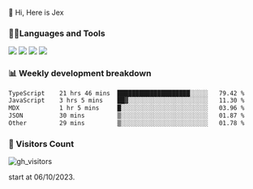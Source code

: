  👋 Hi, Here is Jex

 

### 🧑‍💻Languages and Tools

<code><a href="https://react.dev"><img src="https://api.iconify.design/logos:react.svg" /></a></code>
<code><a href="https://github.com/vuejs/core"><img src="https://api.iconify.design/logos:vue.svg" /></a></code> 
<code><a href="https://github.com/microsoft/TypeScript"><img src="https://api.iconify.design/logos:typescript-icon.svg" /></a></code>
<code><a href="https://threejs.org/"><img src="https://api.iconify.design/logos:threejs.svg" /></a></code>

### 📊 Weekly development breakdown

<!--START_SECTION:waka-->

```txt
TypeScript    21 hrs 46 mins  ████████████████████░░░░░   79.42 %
JavaScript    3 hrs 5 mins    ██▓░░░░░░░░░░░░░░░░░░░░░░   11.30 %
MDX           1 hr 5 mins     █░░░░░░░░░░░░░░░░░░░░░░░░   03.96 %
JSON          30 mins         ▒░░░░░░░░░░░░░░░░░░░░░░░░   01.87 %
Other         29 mins         ▒░░░░░░░░░░░░░░░░░░░░░░░░   01.78 %
```

<!--END_SECTION:waka-->


### 👀 Visitors Count

![gh_visitors](https://profile-counter.glitch.me/jexlau/count.svg)

start at 06/10/2023.
